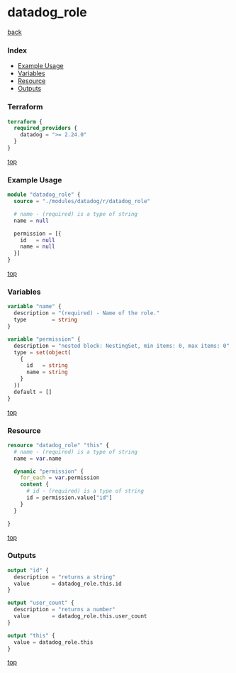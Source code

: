 # datadog_role

[back](../datadog.md)

### Index

- [Example Usage](#example-usage)
- [Variables](#variables)
- [Resource](#resource)
- [Outputs](#outputs)

### Terraform

```terraform
terraform {
  required_providers {
    datadog = ">= 2.24.0"
  }
}
```

[top](#index)

### Example Usage

```terraform
module "datadog_role" {
  source = "./modules/datadog/r/datadog_role"

  # name - (required) is a type of string
  name = null

  permission = [{
    id   = null
    name = null
  }]
}
```

[top](#index)

### Variables

```terraform
variable "name" {
  description = "(required) - Name of the role."
  type        = string
}

variable "permission" {
  description = "nested block: NestingSet, min items: 0, max items: 0"
  type = set(object(
    {
      id   = string
      name = string
    }
  ))
  default = []
}
```

[top](#index)

### Resource

```terraform
resource "datadog_role" "this" {
  # name - (required) is a type of string
  name = var.name

  dynamic "permission" {
    for_each = var.permission
    content {
      # id - (required) is a type of string
      id = permission.value["id"]
    }
  }

}
```

[top](#index)

### Outputs

```terraform
output "id" {
  description = "returns a string"
  value       = datadog_role.this.id
}

output "user_count" {
  description = "returns a number"
  value       = datadog_role.this.user_count
}

output "this" {
  value = datadog_role.this
}
```

[top](#index)